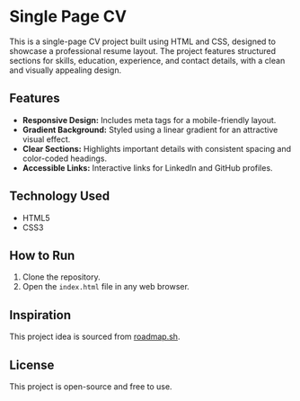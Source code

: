  # Single Page CV  

This is a single-page CV project built using HTML and CSS, designed to showcase a professional resume layout. The project features structured sections for skills, education, experience, and contact details, with a clean and visually appealing design.  

## Features  
- **Responsive Design:** Includes meta tags for a mobile-friendly layout.  
- **Gradient Background:** Styled using a linear gradient for an attractive visual effect.  
- **Clear Sections:** Highlights important details with consistent spacing and color-coded headings.  
- **Accessible Links:** Interactive links for LinkedIn and GitHub profiles.  

## Technology Used  
- HTML5  
- CSS3  

## How to Run  
1. Clone the repository.  
2. Open the `index.html` file in any web browser.  

## Inspiration  
This project idea is sourced from [roadmap.sh](https://roadmap.sh/projects/single-page-cv).  

## License  
This project is open-source and free to use.  
